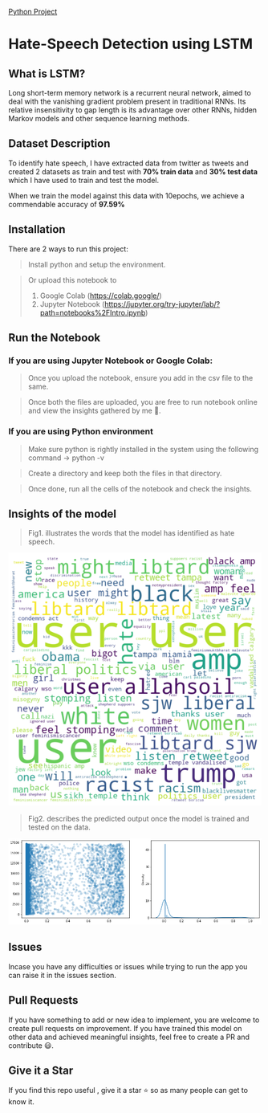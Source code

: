 [Python Project](https://www.python.org/downloads/)  

# Hate-Speech Detection using LSTM

## What is LSTM?

Long short-term memory network is a recurrent neural network, aimed to deal with the vanishing gradient problem present in traditional RNNs. Its relative insensitivity to gap length is its advantage over other RNNs, hidden Markov models and other sequence learning methods.


## Dataset Description

To identify hate speech, I have extracted data from twitter as tweets and created 2 datasets as train and test with **70% train data** and **30% test data** which I have used to train and test the model.

When we train the model against this data with 10epochs, we achieve a commendable accuracy of **97.59%**


## Installation  

There are 2 ways to run this project:
  
> Install python and setup the environment.

> Or upload this notebook to 
> 1. Google Colab (https://colab.google/) 
> 2. Jupyter Notebook (https://jupyter.org/try-jupyter/lab/?path=notebooks%2FIntro.ipynb)

  

## Run the Notebook

  

### If you are using Jupyter Notebook or Google Colab:

  

> Once you upload the notebook, ensure you add in the csv file to the same.

  

> Once both the files are uploaded, you are free to run notebook online and view the insights gathered by me :star_struck:.

  

### If you are using Python environment

  

> Make sure python is rightly installed in the system using the following command -> python -v

  

> Create a directory and keep both the files in that directory.

  

> Once done, run all the cells of the notebook and check the insights.

  
## Insights of the model

> Fig1. illustrates the words that the model has identified as hate speech.

![lstm-output-images](./images/image.png)

> Fig2. describes the predicted output once the model is trained and tested on the data.

![image-of-predicted-output](./images/output_image.png)


## Issues

  

Incase you have any difficulties or issues while trying to run the app you can raise it in the issues section.

  

## Pull Requests

  

If you have something to add or new idea to implement, you are welcome to create pull requests on improvement. If you have trained this model on other data and achieved meaningful insights, feel free to create a PR and contribute 😃.

  

## Give it a Star

  

If you find this repo useful , give it a star :star: so as many people can get to know it.
